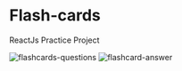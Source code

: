 # Flash-cards
 ReactJs Practice Project

![flashcards-questions](https://github.com/adibmansuri511/Flash-cards/assets/135020831/a90067ac-92a9-4b0e-bd46-e2d1ec4e3028)
![flashcard-answer](https://github.com/adibmansuri511/Flash-cards/assets/135020831/0fa57130-f7be-4cd8-8347-5eeb73211c69)
